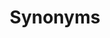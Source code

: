 ---
title: "Synonyms"

categories: ['']

tags: ['Synonyms']

arwords: 'مترادفات'

arexps: []

enwords: ['Synonyms']

enexps: []

arlexicons: 'ر'

enlexicons: 'S'

authors: ['Ruqayya Roshdy']

translators: ['']

citations: 'مقدمة في حوسبة اللغة العربية'

sources: 'مركز الملك عبدالله بن عبدالعزيز الدولي لخدمة اللغة العربية'

slug: ""
---